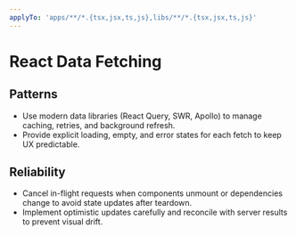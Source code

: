 ```yaml
---
applyTo: 'apps/**/*.{tsx,jsx,ts,js},libs/**/*.{tsx,jsx,ts,js}'
---
```


# React Data Fetching

## Patterns

-   Use modern data libraries (React Query, SWR, Apollo) to manage caching, retries, and background refresh.
-   Provide explicit loading, empty, and error states for each fetch to keep UX predictable.

## Reliability

-   Cancel in-flight requests when components unmount or dependencies change to avoid state updates after teardown.
-   Implement optimistic updates carefully and reconcile with server results to prevent visual drift.
